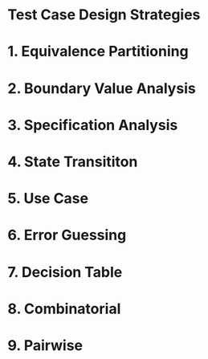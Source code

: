 # Test Case Design Strategies

# 1. Equivalence Partitioning
# 2. Boundary Value Analysis
# 3. Specification Analysis
# 4. State Transititon
# 5. Use Case
# 6. Error Guessing
# 7. Decision Table
# 8. Combinatorial
# 9. Pairwise
